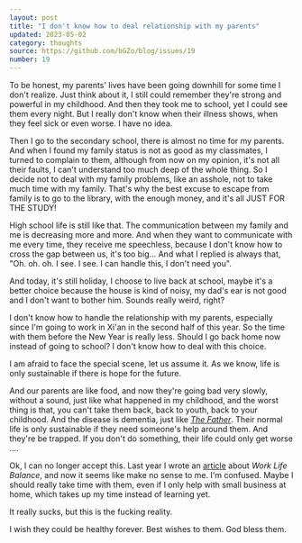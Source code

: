```yaml
---
layout: post
title: "I don't know how to deal relationship with my parents"
updated: 2023-05-02
category: thoughts
source: https://github.com/bGZo/blog/issues/19
number: 19
---
```




To be honest, my parents' lives have been going downhill for some time I don't realize. Just think about it, I still could remember they're strong and powerful in my childhood. And then they took me to school, yet I could see them every night. But I really don't know when their illness shows, when they feel sick or even worse. I have no idea.

Then I go to the secondary school, there is almost no time for my parents. And when I found my family status is not as good as my classmates, I turned to complain to them, although from now on my opinion, it's not all their faults, I can't understand too much deep of the whole thing. So I decide not to deal with my family problems, like an asshole, not to take much time with my family. That's why the best excuse to escape from family is to go to the library, with the enough money, and it's all JUST FOR THE STUDY!

High school life is still like that. The communication between my family and me is decreasing more and more. And when they want to communicate with me every time, they receive me speechless, because I don't know how to cross the gap between us, it's too big... And what I replied is always that, "Oh. oh. oh. I see. I see. I can handle this, I don't need you".

And today, it's still holiday, I choose to live back at school, maybe it's a better choice because the house is kind of noisy, my dad's ear is not good and I don't want to bother him. Sounds really weird, right?

I don't know how to handle the relationship with my parents, especially since I'm going to work in Xi'an in the second half of this year. So the time with them before the New Year is really less. Should I go back home now instead of going to school? I don't know how to deal with this choice.

I am afraid to face the special scene, let us assume it. As we know, life is only sustainable if there is hope for the future. 

And our parents are like food, and now they're going bad very slowly, without a sound, just like what happened in my childhood, and the worst thing is that, you can't take them back, back to youth, back to your childhood. And the disease is dementia, just like *[The Father](https://en.wikipedia.org/wiki/The_Father_(2020_film))*. Their normal life is only sustainable if they need someone's help around them. And they're be trapped. If you don't do something, their life could only get worse ....

Ok, I can no longer accept this. Last year I wrote an [article](https://blog.bgzo.cc/look-back-to-your-loved-ones.html) about *Work Life Balance*, and now it seems like make no sense to me. I'm confused. Maybe I should really take time with them, even if I only help with small business at home, which takes up my time instead of learning yet.

It really sucks, but this is the fucking reality.

I wish they could be healthy forever. Best wishes to them. God bless them. 